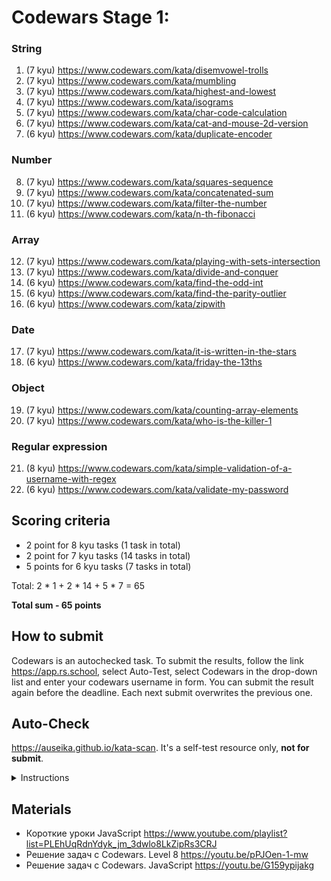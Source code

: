 # Codewars Stage 1:

### String

1. (7 kyu) https://www.codewars.com/kata/disemvowel-trolls
2. (7 kyu) https://www.codewars.com/kata/mumbling
3. (7 kyu) https://www.codewars.com/kata/highest-and-lowest
4. (7 kyu) https://www.codewars.com/kata/isograms
5. (7 kyu) https://www.codewars.com/kata/char-code-calculation
6. (7 kyu) https://www.codewars.com/kata/cat-and-mouse-2d-version
7. (6 kyu) https://www.codewars.com/kata/duplicate-encoder

### Number

8. (7 kyu) https://www.codewars.com/kata/squares-sequence
9. (7 kyu) https://www.codewars.com/kata/concatenated-sum
10. (7 kyu) https://www.codewars.com/kata/filter-the-number
11. (6 kyu) https://www.codewars.com/kata/n-th-fibonacci

### Array

12. (7 kyu) https://www.codewars.com/kata/playing-with-sets-intersection
13. (7 kyu) https://www.codewars.com/kata/divide-and-conquer
14. (6 kyu) https://www.codewars.com/kata/find-the-odd-int
15. (6 kyu) https://www.codewars.com/kata/find-the-parity-outlier
16. (6 kyu) https://www.codewars.com/kata/zipwith

### Date

17. (7 kyu) https://www.codewars.com/kata/it-is-written-in-the-stars
18. (6 kyu) https://www.codewars.com/kata/friday-the-13ths

### Object

19. (7 kyu) https://www.codewars.com/kata/counting-array-elements
20. (7 kyu) https://www.codewars.com/kata/who-is-the-killer-1

### Regular expression

21. (8 kyu) https://www.codewars.com/kata/simple-validation-of-a-username-with-regex
22. (6 kyu) https://www.codewars.com/kata/validate-my-password

## Scoring criteria

- 2 point for 8 kyu tasks (1 task in total)
- 2 point for 7 kyu tasks (14 tasks in total)
- 5 points for 6 kyu tasks (7 tasks in total)

Total: 2 \* 1 + 2 \* 14 + 5 \* 7 = 65

**Total sum - 65 points**

## How to submit

Codewars is an autochecked task. To submit the results, follow the link https://app.rs.school, select Auto-Test, select Codewars in the drop-down list and enter your codewars username in form. You can submit the result again before the deadline. Each next submit overwrites the previous one.

## Auto-Check

https://auseika.github.io/kata-scan. It's a self-test resource only, **not for submit**.

<details>
<summary>Instructions</summary>

1. Insert the list below into cata scan input.
<pre>
https://www.codewars.com/kata/disemvowel-trolls
https://www.codewars.com/kata/mumbling
https://www.codewars.com/kata/highest-and-lowest
https://www.codewars.com/kata/isograms
https://www.codewars.com/kata/char-code-calculation
https://www.codewars.com/kata/cat-and-mouse-2d-version
https://www.codewars.com/kata/duplicate-encoder
https://www.codewars.com/kata/squares-sequence
https://www.codewars.com/kata/concatenated-sum
https://www.codewars.com/kata/filter-the-number
https://www.codewars.com/kata/n-th-fibonacci
https://www.codewars.com/kata/playing-with-sets-intersection
https://www.codewars.com/kata/divide-and-conquer
https://www.codewars.com/kata/find-the-odd-int
https://www.codewars.com/kata/find-the-parity-outlier
https://www.codewars.com/kata/zipwith
https://www.codewars.com/kata/it-is-written-in-the-stars
https://www.codewars.com/kata/friday-the-13ths
https://www.codewars.com/kata/counting-array-elements
https://www.codewars.com/kata/who-is-the-killer-1
https://www.codewars.com/kata/simple-validation-of-a-username-with-regex
https://www.codewars.com/kata/validate-my-password
username
</pre>
2. Change `username` to your one.
3. Click 'CHECK' to see the result.
</details>

## Materials

- Короткие уроки JavaScript https://www.youtube.com/playlist?list=PLEhUqRdnYdyk_jm_3dwlo8LkZipRs3CRJ
- Решение задач с Codewars. Level 8 https://youtu.be/pPJOen-1-mw
- Решение задач с Codewars. JavaScript https://youtu.be/G159ypijakg
